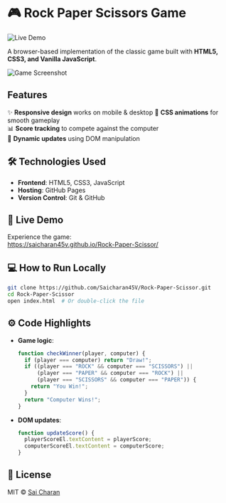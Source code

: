 # 🎮 Rock Paper Scissors Game
![Live Demo](https://saicharan45v.github.io/Rock-Paper-Scissor/)


A browser-based implementation of the classic game built with **HTML5, CSS3, and Vanilla JavaScript**.

![Game Screenshot](https://saicharan45v.github.io/Rock-Paper-Scissor/screenshot.png)

## Features
✨ **Responsive design** works on mobile & desktop 
🎨 **CSS animations** for smooth gameplay  
📊 **Score tracking** to compete against the computer  
🔄 **Dynamic updates** using DOM manipulation

## 🛠️ Technologies Used
- **Frontend**: HTML5, CSS3, JavaScript
- **Hosting**: GitHub Pages
- **Version Control**: Git & GitHub

## 🚀 Live Demo
Experience the game:  
https://saicharan45v.github.io/Rock-Paper-Scissor/

## 💻 How to Run Locally
```bash
git clone https://github.com/Saicharan45V/Rock-Paper-Scissor.git
cd Rock-Paper-Scissor
open index.html  # Or double-click the file
```

## ⚙️ Code Highlights
- **Game logic**:
  ```javascript
  function checkWinner(player, computer) {
    if (player === computer) return "Draw!";
    if ((player === "ROCK" && computer === "SCISSORS") || 
        (player === "PAPER" && computer === "ROCK") || 
        (player === "SCISSORS" && computer === "PAPER")) {
      return "You Win!";
    }
    return "Computer Wins!";
  }
  ```
- **DOM updates**:
  ```javascript
  function updateScore() {
    playerScoreEl.textContent = playerScore;
    computerScoreEl.textContent = computerScore;
  }
  ```

## 📜 License
MIT © [Sai Charan](https://github.com/Saicharan45V)
